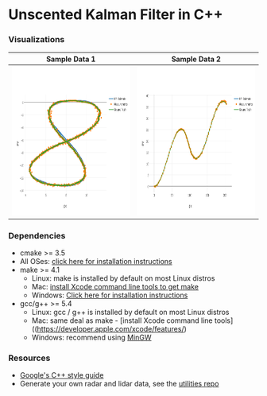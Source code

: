 # Unscented Kalman Filter in C++

### Visualizations

Sample Data 1              |  Sample Data 2                     
:-------------------------:|:-------------------------:
<img src="https://github.com/LuLi0077/SDC/blob/master/Kalman_Filters/images/ukf1.png" width="425" height="300">  |  <img src="https://github.com/LuLi0077/SDC/blob/master/Kalman_Filters/images/ukf2.png" width="425" height="300">  


### Dependencies

* cmake >= 3.5
 * All OSes: [click here for installation instructions](https://cmake.org/install/)
* make >= 4.1
  * Linux: make is installed by default on most Linux distros
  * Mac: [install Xcode command line tools to get make](https://developer.apple.com/xcode/features/)
  * Windows: [Click here for installation instructions](http://gnuwin32.sourceforge.net/packages/make.htm)
* gcc/g++ >= 5.4
  * Linux: gcc / g++ is installed by default on most Linux distros
  * Mac: same deal as make - [install Xcode command line tools]((https://developer.apple.com/xcode/features/)
  * Windows: recommend using [MinGW](http://www.mingw.org/)


### Resources

* [Google's C++ style guide](https://google.github.io/styleguide/cppguide.html)
* Generate your own radar and lidar data, see the [utilities repo](https://github.com/udacity/CarND-Mercedes-SF-Utilities)

